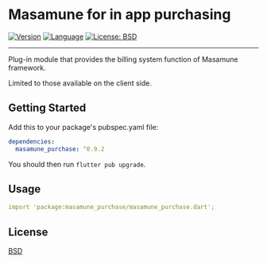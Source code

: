 # Masamune for in app purchasing

[![Version](https://img.shields.io/badge/version-0.9.2-blue.svg)](https://mathru.net)
[![Language](https://img.shields.io/badge/language-dart-blue.svg)](https://dart.dev/)
[![License: BSD](https://img.shields.io/badge/license-BSD-purple.svg)](https://opensource.org/licenses/BSD-3-Clause)

---------------------------------------

Plug-in module that provides the billing system function of Masamune framework.

Limited to those available on the client side.

## Getting Started

Add this to your package's pubspec.yaml file:
```yaml
dependencies:
  masamune_purchase: ^0.9.2
```
You should then run `flutter pub upgrade`.

## Usage

```yaml
import 'package:masamune_purchase/masamune_purchase.dart';
```

## License

[BSD](LICENSE)
